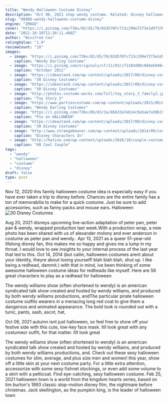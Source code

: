 ```yaml
---
title: "Wendy Halloween Costume Disney"
description: "Oct 06, 2021 shop wendy costume. Related: disney halloween costumes the entire family will love. Studio diy. 21 of 35. Bath buds rub a dub dub! put a spin on the classic nursery rhyme with"
slug: "98986-wendy-halloween-costume-disney"
engine: "IMAGE"
cover: "https://i.pinimg.com/736x/02/d5/70/02d570fc713c299e72f3e1d9f37690f2.jpg"
date: "2021-10-10T11:30:11.466Z"
author: "Winifred Cox"
ratingValue: "1.9"
reviewCount: "18"
images:
  - image: "https://i.pinimg.com/736x/02/d5/70/02d570fc713c299e72f3e1d9f37690f2.jpg"
    caption: "Wendy Darling Costume"
  - image: "https://i.pinimg.com/originals/cf/11/83/cf1183d80c0d4eb946cd9d5332bbd1a9.jpg"
    caption: "October 2012"
  - image: "https://ideastand.com/wp-content/uploads/2017/09/disney-costumes/26-disney-halloween-costume-diy-4.jpg"
    caption: "30 Disney Costumes"
  - image: "https://ideastand.com/wp-content/uploads/2017/09/disney-costumes/2-disney-halloween-costume-diy.jpg"
    caption: "30 Disney Costumes"
  - image: "http://photos.costume-works.com/full/toy_story_3_family2.jpg"
    caption: "Toy Story 3"
  - image: "https://www.partiescostume.com/wp-content/uploads/2015/09/Wendy-Darling-Halloween-Costume.jpg"
    caption: "Wendy Darling Costumes"
  - image: "https://i.pinimg.com/736x/8b/83/3a/8b833a7eb14c9a5ae7a38b190c2f097a--disney-cosplay-girls-captain-hook.jpg"
    caption: "Pin on HALLOWEEN"
  - image: "https://ideastand.com/wp-content/uploads/2017/09/disney-costumes/8-disney-halloween-costume-diy.jpg"
    caption: "30 Disney Costumes"
  - image: "http://www.strangebeaver.com/wp-content/uploads/2014/09/costume/Disney-character-Halloween-costume-5.jpg"
    caption: "Disney Characters In"
  - image: "http://hative.com/wp-content/uploads/2016/10/couple-costumes/38-couple-costume-ideas.jpg"
    caption: "60 Cool Couple"
tags:
  - "wendy"
  - "halloween"
  - "costume"
  - "disney"
draft: false
type: post
---
```


Nov 12, 2020 this family halloween costume idea is especially easy if you have ever taken a trip to disney before. Chances are the entire family has a ton of memorabilia to make for a quick costume. Just be sure to add accessories, such as fanny packs and mouse ears. Halloween
![30 Disney Costumes](https://ideastand.com/wp-content/uploads/2017/09/disney-costumes/26-disney-halloween-costume-diy-4.jpg "30 Disney Costumes")

Aug 20, 2021 disneys upcoming live-action adaptation of peter pan, peter pan &amp; wendy, wrapped production last week.With a production wrap, a new photo has been shared with us of alexander molony and ever anderson in costume as peter pan and wendy.. Apr 13, 2021 as a queer 51-year-old lifelong disney fan, this makes me so happy and gives me a lump in my throat. I would love to see insights to your internal process of the last year that led to this. Oct 14, 2014 (but cailin, halloween costumes arent about your identity, theyre about losing yourself! blah blah blah, shut up. I like being a redhead, dammit.) with that in mind, ive been thinking of some awesome halloween costume ideas for redheads like myself. Here are 56 great characters to play as a redhead for halloween
<!--inArticleAds-->

<!--galleryOne-->

The wendy williams show (often shortened to wendy) is an american syndicated talk show created and hosted by wendy williams, and produced by both wendy williams productions, andThe particular pirate halloween costume outfits wearers in a menacing long red coat to give them a dangerous and animated appearance. The bold look is rounded out with a tunic, pants, sash, ascot, hat,
<!--inArticleAds-->

<!--galleryTwo-->

Oct 06, 2021 autumn isnt just halloween, so feel free to show off your festive side with this cute, low-key face mask. Itll look great with any costumeor outfit, for that matter. Itll look great
<!--galleryThree-->

The wendy williams show (often shortened to wendy) is an american syndicated talk show created and hosted by wendy williams, and produced by both wendy williams productions, and. Check out these sexy halloween costumes for slim, average, and plus size men and women! this year, show off a little skin at your next costume party. For a little extra attention, accessorize with some sexy fishnet stockings, or even add some volume to a skirt with a petticoat. Find eye-catching, sexy halloween costume. Feb 25, 2021 halloween town is a world from the kingdom hearts series, based on tim burton's 1993 classic stop-motion disney film, the nightmare before christmas. Jack skellington, as the pumpkin king, is the leader of halloween town